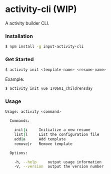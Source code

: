 # activity-cli (WIP)

A activity builder CLI.

### Installation

```sh
$ npm install -g input-activity-cli
```

### Get Started

```sh
$ activity init <template-name> <resume-name>
```

Example:

```sh
$ activity init vue 170601_childrensday
```



### Usage

```sh
Usage: activity <command>

  Commands:

    init|i     Initialize a new resume
    list|l     List the configuration file
    add|a      Add template
    remove|r   Remove template

  Options:

    -h, --help     output usage information
    -V, --version  output the version number
```
